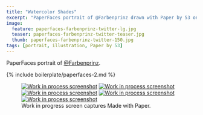 ```yaml
---
title: "Watercolor Shades"
excerpt: "PaperFaces portrait of @Farbenprinz drawn with Paper by 53 on an iPad."
image: 
  feature: paperfaces-farbenprinz-twitter-lg.jpg
  teaser: paperfaces-farbenprinz-twitter-teaser.jpg
  thumb: paperfaces-farbenprinz-twitter-150.jpg
tags: [portrait, illustration, Paper by 53]
---
```


PaperFaces portrait of [@Farbenprinz](http://twitter.com/farbenprinz).

{% include boilerplate/paperfaces-2.md %}

<figure class="third">
  <a href="{{ site.url }}/assets/images/paperfaces-farbenprinz-process-1-lg.jpg"><img src="{{ site.url }}/assets/images/paperfaces-farbenprinz-process-1-600.jpg" alt="Work in process screenshot"></a>
  <a href="{{ site.url }}/assets/images/paperfaces-farbenprinz-process-2-lg.jpg"><img src="{{ site.url }}/assets/images/paperfaces-farbenprinz-process-2-600.jpg" alt="Work in process screenshot"></a>
  <a href="{{ site.url }}/assets/images/paperfaces-farbenprinz-process-3-lg.jpg"><img src="{{ site.url }}/assets/images/paperfaces-farbenprinz-process-3-600.jpg" alt="Work in process screenshot"></a>
  <a href="{{ site.url }}/assets/images/paperfaces-farbenprinz-process-4-lg.jpg"><img src="{{ site.url }}/assets/images/paperfaces-farbenprinz-process-4-600.jpg" alt="Work in process screenshot"></a>
  <a href="{{ site.url }}/assets/images/paperfaces-farbenprinz-process-5-lg.jpg"><img src="{{ site.url }}/assets/images/paperfaces-farbenprinz-process-5-600.jpg" alt="Work in process screenshot"></a>
  <figcaption>Work in progress screen captures Made with Paper.</figcaption>
</figure>